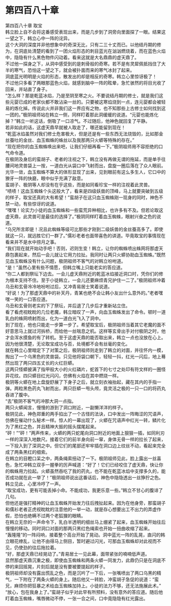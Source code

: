 # 第四百八十章

第四百八十章 取宝\
韩立脸上自不会将这番感受表现出来，而是几步到了洞旁向里面探了一眼。结果这一望之下，韩立心中一阵的诧异。\
这个大洞的深度并非他想象中的奇深无比，只有二三十丈而已。以他结丹期的修为，在洞底处清楚的看到了一团火焰形态的刺目蓝光在汹汹燃烧着，而在蓝色火焰中，隐隐有什么黑色物件闪动着。看来这就是大名鼎鼎的虚天鼎了。\
不过他一探身之下，从洞中感受到的是刺骨般的奇寒。若不是有灵犀佩抵挡住了大半的寒气，恐怕这一望之下，就会被扑面而来的寒气冰封了起来。\
洞底蓝光明明是火焰的形态，散发出的却是相反的奇寒。韩立心里惊讶极了！\
不过他只多看了两眼那蓝色火焰，就感到脑中一阵的眩晕，急忙骇然的将目光收了回来，并站直了身子。\
“怎么样？那是乾蓝冰焰，乃是至阴至寒之火。不要说结丹期的修士，就是我们这些元婴已成的老家伙都不敢沾染一丝的。只要被这寒焰烧到一点，连元婴都会被轻易的炼化掉。传说此火并非我们这一界应有之物，也不知那些上古修士如何找到这一团的。”极阴祖师站在韩立一侧，同样盯着那此洞缓缓的说道。“元婴也能炼化掉？”韩立一听这话，倒吸了一口凉气。不过随后，他神色就回复了平静。\
若非如此的话，这虚天鼎早就被人取走了，哪还能留到现在！\
“乾蓝冰焰虽然对我们修士危害极大，但是还是有一些东西无法烧毁的，比如那金丝蚕吐的金丝、血玉蜘蛛的蛛丝以及我那两只火蟒等特殊的存在。”\
“现在把你的血玉蜘蛛唤出来吧，让我们仔细再看一下。”极阴祖师用不容拒绝的口气命令道。\
在极阴及身后的蛮胡子、老者的注视之下，韩立没有再做无谓的拖延，而是单手往腰间地灵兽袋上一按，一道白光从袋口中飞射而出，盘旋一圈后落在了众人眼前。\
光华一敛，血玉蜘蛛不算大的体形显现了出来，见到眼前有这么多生人，它口中的獠牙一阵的快磨，眼中似乎充满了敌意。\
蛮胡子、极阴等人却没有在乎这些，而是如同看珍宝一样的注视着此灵兽。\
“啧啧！这血玉蜘蛛个头这般大了，看来是四级妖兽的顶峰，马上就要突破到五级的样子，取宝还真的大有希望！”蛮胡子在这只血玉蜘蛛刚一现身的同时，神色不禁一动，有些惊讶的说道。\
“嘿嘿！论实力小徒的血玉蜘蛛和一些蛮荒异种相比，也许多有不及。但若论取这虚天鼎，此灵兽可是最佳的选择了。”极阴同样盯着血玉蜘蛛，眼射兴奋之色的说道。\
“乌兄所言即是！况且此蜘蛛等级可比那些才刚到二级妖兽的金丝蚕高多了。即使就这一只，就远胜它们一群了。”儒衫老者也面带喜色的讲道。毕竟取宝的事情现在看来并不是水中捞月之事。\
“我们现在就开始动手吧！否则，迟则生变！韩立，让你的蜘蛛喷出蛛网将那虚天鼎包裹起来，然后一会儿就让它用力拉扯。我同时让两只火蟒协助血玉蜘蛛。”既然见血玉蜘蛛没有什么问题，极阴祖师不客气的对韩立吩咐道。\
“是！”虽然心里有些不情愿，但韩立嘴上只能老实的答应道。\
“你二人都到祭坛下边去。一会儿虚天鼎附近的乾蓝冰焰接近洞口时，凭你们的修为根本支持不住。至于小徒韩立，一会儿还要麻烦青兄护住一二了。”极阴祖师冲着乌丑和玄骨冷冷地吩咐过后，又冲青易居士笑着说道。\
“好说！为了那虚天鼎中的补天丹，青某也绝不会让韩小友出什么意外的。”老者嘿嘿一笑的一口答应道。\
乌丑和玄骨则老实的下了祭坛，并后退了几步后才重新站立住。\
看了看虎视眈眈的几位老魔，韩立暗叹了一声，向血玉蜘蛛发出了命令。顿时一道乳白的蛛网喷射而出，化为一道白光飞入了洞中。\
到了现在，他也只能走一步算一步了。希望取宝后，极阴祖师当着其它老魔的面不好意思马上就过河拆桥，而给他一丝喘息之机。这样等玄骨出手对付极阴之时，他才会浑水摸鱼的有了转机。至于这虚天鼎的能否取出来，韩立一点也没放在心上。\
因为他很清楚，无论取宝成功与否，处境都不会有丝毫的变化。\
就在韩立心里暗定下了对策之后，极阴祖师则走到了韩立的对面，并往怀内一模，掏出了一个乌黑色的灵兽袋。只见他将袋口朝下，轻轻一抖，红光一闪后，地上蓦然出现了两只四五丈长的火红巨蟒。\
这两只怪蟒披满了指甲般大小的火红磷片，蛇首下的七寸之处印有符文样的一圈怪异花纹。四只蟒目红光闪闪，仿佛有火焰在其中燃烧一样。\
极阴等火蟒在地上盘旋舒展了下身子之后，就立刻衣袖抬起，藏在其内的手指一弹。两粒黑色药丸飞射而出，两只巨蟒一甩头颅，竟灵活之极的一只一口的将药丸吞进了腹中。\
“去”极阴不客气的冲那大洞一点指。\
两只火蟒闻言，慢慢的游到了洞口附近，一副懒洋洋的样子。\
极阴见此，神色郑重的两手掐出了一个古怪的法诀，口中发出一阵晦涩的咒语声，仿佛在催动什么秘术一样。惊人的一幕出现了，火蟒在咒语声中红光一转，鳞片化为了黑红之色，并且精神大振的摇头摆尾起来。\
“砰！”“砰！”两声传来，火蟒的两只蛇尾向洞口附近的地面上狠狠一插，如同利刃一样的深深入地数尺。接着它们的前半身向前一窜，身体无骨一样的拉长了起来，一下投入到了深洞之中。但它们的尾部还牢牢插在洞口边上纹丝不动，看起来完全成了两条黑红的细索。\
在韩立的目瞪口呆之中，两条绳索扭动了一下。极阴祖师见此，脸上露出一丝喜色，急忙冲韩立双手一握拳的厉声喊道：“好了！它们已经咬住了虚天鼎，快让你的蜘蛛用力拉起。火蟒虽然吞吃了我的药丸，也不能在乾蓝冰焰中支撑多久的，能否成功就在此一举了！”极阴祖师说出这番话后，神色中隐隐透出一丝狰狞之色。韩立见此，心里冷哼了一声。\
“取宝成功，更有可能丢掉小命。不能成功，我更乐意一些。”韩立不甘心的腹诽了几句。\
但他还是强打精神的让血玉蜘蛛开始发力往后拽扯起来。因为在他身旁，那蛮胡子和儒衫老者正虎视眈眈的注意他的一举一动，就是存心想要出工不出力的弄虚作假，恐怕也绝瞒不过两个老狐狸的眼睛。\
在韩立无奈的一声命令下，乳白半透明的细丝马上绷紧了起来，血玉蜘蛛开始往后慢慢的移动。同时洞口对面的那两只黑红色绳索也开始一扭曲收缩了起来。\
“轰隆隆”的一阵闷响，接着整个高台开始了晃动。洞中蓝光一阵的乱晃，直闪的韩立眼花缭乱，让他不由得马上侧目，暂时避过闪光，可那血玉蜘蛛却对此视而不见，仍使劲的往后拖拉着。\
“好，那虚天鼎已经晃动了。”青易居士一见此幕，面带紧张的喃喃低声道。\
显然那虚天鼎沉重之极，即使血玉蜘蛛和两条火蟒一同发力，此鼎仍只是在洞底不停的来回摇晃，片刻后就是没有要被要提起的样子。\
极阴祖师却没有露出慌乱之色，而是沉吟了一下后，一张嘴喷出了两口乌黑的精气，一下附在了两条火蟒的身上。随后他又一转脸，冲蛮胡子急促的说道：“蛮兄，麻烦你把狂暴之术给血玉蜘蛛加持上。小徒的法力不够，还无法施展此术。”\
“放心，包在我身上了。”蛮胡子似乎对此早有所预料，没有意外的答应道。随后他盯着血玉蜘蛛，嘴唇微动不停，一张一合之间，口中竟隐隐有红光露出。
